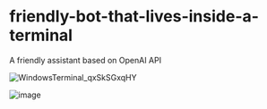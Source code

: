# friendly-bot-that-lives-inside-a-terminal
 A friendly assistant based on OpenAI API

![WindowsTerminal_qxSkSGxqHY](https://user-images.githubusercontent.com/65742767/234403125-6a94be46-ccd7-462b-880c-2df1d98905dc.png)

![image](https://user-images.githubusercontent.com/65742767/234411383-6d80fdab-aed2-4034-ad5b-ec36c51eb735.png)

